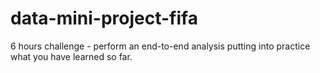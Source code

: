 # data-mini-project-fifa
6 hours challenge - perform an end-to-end analysis putting into practice what you have learned so far.
